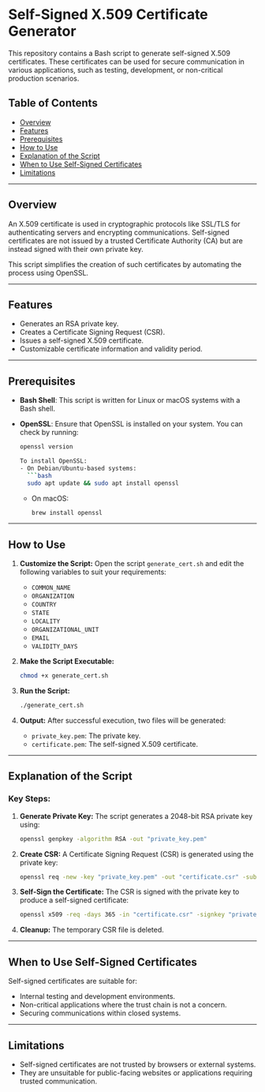 # Self-Signed X.509 Certificate Generator

This repository contains a Bash script to generate self-signed X.509 certificates. These certificates can be used for secure communication in various applications, such as testing, development, or non-critical production scenarios.

## Table of Contents
- [Overview](#overview)
- [Features](#features)
- [Prerequisites](#prerequisites)
- [How to Use](#how-to-use)
- [Explanation of the Script](#explanation-of-the-script)
- [When to Use Self-Signed Certificates](#when-to-use-self-signed-certificates)
- [Limitations](#limitations)


---

## Overview
An X.509 certificate is used in cryptographic protocols like SSL/TLS for authenticating servers and encrypting communications. Self-signed certificates are not issued by a trusted Certificate Authority (CA) but are instead signed with their own private key.

This script simplifies the creation of such certificates by automating the process using OpenSSL.

---

## Features
- Generates an RSA private key.
- Creates a Certificate Signing Request (CSR).
- Issues a self-signed X.509 certificate.
- Customizable certificate information and validity period.

---

## Prerequisites
- **Bash Shell**: This script is written for Linux or macOS systems with a Bash shell.
- **OpenSSL**: Ensure that OpenSSL is installed on your system. You can check by running:

  ```bash
  openssl version

  To install OpenSSL:
  - On Debian/Ubuntu-based systems:
    ```bash
    sudo apt update && sudo apt install openssl
    ```
  - On macOS:
    ```bash
    brew install openssl
    ```

---

## How to Use
1. **Customize the Script:**
   Open the script `generate_cert.sh` and edit the following variables to suit your requirements:
   - `COMMON_NAME`
   - `ORGANIZATION`
   - `COUNTRY`
   - `STATE`
   - `LOCALITY`
   - `ORGANIZATIONAL_UNIT`
   - `EMAIL`
   - `VALIDITY_DAYS`

2. **Make the Script Executable:**
   ```bash
   chmod +x generate_cert.sh
   ```

3. **Run the Script:**
   ```bash
   ./generate_cert.sh
   ```

4. **Output:**
   After successful execution, two files will be generated:
   - `private_key.pem`: The private key.
   - `certificate.pem`: The self-signed X.509 certificate.

---

## Explanation of the Script
### Key Steps:
1. **Generate Private Key:**
   The script generates a 2048-bit RSA private key using:
   ```bash
   openssl genpkey -algorithm RSA -out "private_key.pem"
   ```

2. **Create CSR:**
   A Certificate Signing Request (CSR) is generated using the private key:
   ```bash
   openssl req -new -key "private_key.pem" -out "certificate.csr" -subj "/CN=..."
   ```

3. **Self-Sign the Certificate:**
   The CSR is signed with the private key to produce a self-signed certificate:
   ```bash
   openssl x509 -req -days 365 -in "certificate.csr" -signkey "private_key.pem" -out "certificate.pem"
   ```

4. **Cleanup:**
   The temporary CSR file is deleted.

---

## When to Use Self-Signed Certificates
Self-signed certificates are suitable for:
- Internal testing and development environments.
- Non-critical applications where the trust chain is not a concern.
- Securing communications within closed systems.

---

## Limitations
- Self-signed certificates are not trusted by browsers or external systems.
- They are unsuitable for public-facing websites or applications requiring trusted communication.
